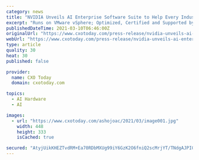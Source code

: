 ```yaml
---
category: news
title: "NVIDIA Unveils AI Enterprise Software Suite to Help Every Industry Unlock the Power of AI"
excerpt: "Runs on VMware vSphere; Optimized, Certified and Supported by NVIDIA; Hundreds of Thousands of Customers in World’s Largest Industries Can Now Adopt NVIDIA AI"
publishedDateTime: 2021-03-10T06:46:00Z
originalUrl: "https://www.cxotoday.com/press-release/nvidia-unveils-ai-enterprise-software-suite-to-help-every-industry-unlock-the-power-of-ai/"
webUrl: "https://www.cxotoday.com/press-release/nvidia-unveils-ai-enterprise-software-suite-to-help-every-industry-unlock-the-power-of-ai/"
type: article
quality: 30
heat: 30
published: false

provider:
  name: CXO Today
  domain: cxotoday.com

topics:
  - AI Hardware
  - AI

images:
  - url: "https://www.cxotoday.com/ashojoac/2021/03/image001.jpg"
    width: 448
    height: 333
    isCached: true

secured: "AtyjUikKHEZTvdRM+Ea70RDbMXUg99iY6GzK2O6fniQ2scMrjYT/TNdgAJPIG10WkpXI3q344egqXbSzPwvIP+aUvKtXbfK8aUEWrd6ukIRTiMj+xgmbPMJRYX1Ozacki6/M7w3PLGSQ5QYz3tnP93O47L5YjsVeEwB4xkZ8mFZXXCkKjd8q+CdplIgUNIX/8Rxj9ycx97U3olgGC4TohbJhNHPeiicX9Wiu6g8/rVTGspyQYoKx3qdpXR+55uhU37Fh5vs9Arfw7Vo9oB0LNa+hEp8O0wpH7ottpaaMr1l8NjTlkwV5fsdhLbJn5Pj4LlF2yYp7wwoFt/43ESQ/wRvpdVhu2gi9sNUw5oCOiXQ=;55DV7cRlm38eVwogCffnWg=="
---
```


